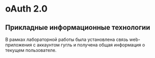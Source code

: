 # oAuth 2.0
## Прикладные информационные технологии
В рамках лабораторной работы была установлена связь web-приложения с аккаунтом гугль и получена общая информация о текущем пользователе.
